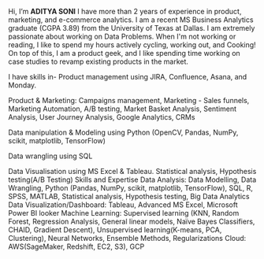 Hi, I’m **ADITYA SONI**
I have more than 2 years of experience in product, marketing, and e-commerce analytics. I am a recent MS Business Analytics graduate (CGPA 3.89) from the University of Texas at Dallas. I am extremely passionate about working on Data Problems. When I'm not working or reading, I like to spend my hours actively cycling, working out, and Cooking! On top of this, I am a product geek, and I like spending time working on case studies to revamp existing products in the market.

I have skills in-
Product management using JIRA, Confluence, Asana, and Monday.

Product & Marketing: Campaigns management, Marketing - Sales funnels, Marketing Automation, A/B testing, Market Basket Analysis, Sentiment Analysis, User Journey Analysis, Google Analytics, CRMs

Data manipulation & Modeling using Python (OpenCV, Pandas, NumPy, scikit, matplotlib, TensorFlow)

Data wrangling using SQL

Data Visualisation using MS Excel & Tableau.
Statistical analysis, Hypothesis testing(A/B Testing)
Skills and Expertise Data Analysis: Data Modelling, Data Wrangling, Python (Pandas, NumPy, scikit, matplotlib, TensorFlow), SQL, R, SPSS, MATLAB, Statistical analysis, Hypothesis testing, Big Data Analytics
Data Visualization/Dashboard: Tableau, Advanced MS Excel, Microsoft Power BI looker
Machine Learning: Supervised learning (KNN, Random Forest, Regression Analysis, General linear models, Naïve Bayes Classifiers, CHAID, Gradient Descent), Unsupervised learning(K-means, PCA, Clustering), Neural Networks, Ensemble Methods, Regularizations
Cloud: AWS(SageMaker, Redshift, EC2, S3), GCP

